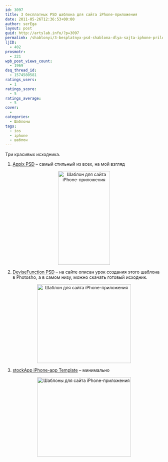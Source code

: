 ```yaml
---
id: 3097
title: 3 бесплатных PSD шаблона для сайта iPhone-приложения
date: 2011-05-26T12:36:53+00:00
author: serEga
layout: post
guid: http://artslab.info/?p=3097
permalink: /shablonyi/3-besplatnyx-psd-shablona-dlya-sajta-iphone-prilozheniya/
ljID:
  - 402
prosmotr:
  - 221
wpb_post_views_count:
  - 1969
dsq_thread_id:
  - 1574580581
ratings_users:
  - 1
ratings_score:
  - 5
ratings_average:
  - 5
cover:
  - 
categories:
  - Шаблоны
tags:
  - ios
  - iphone
  - шаблон
---
```

Три красивых исходника.
  
1. [Appix PSD](http://www.themeskingdom.com/en/post/TK_Freebie_Complete_site_layout_-_Appix_psd/201) &#8211; самый стильный из всех, на мой взгляд

<center>
  <a href="http://img.artslab.info/iphone_app_template_appix.jpg"><img src="http://img.artslab.info/iphone_app_template_appix-166x300.jpg" alt="Шаблон для сайта iPhone-приложения" title="iphone_app_template_appix" width="166" height="300" class="alignnone size-medium wp-image-3146" srcset="http://img.artslab.info/iphone_app_template_appix-166x300.jpg 166w, http://img.artslab.info/iphone_app_template_appix-568x1024.jpg 568w, http://img.artslab.info/iphone_app_template_appix.jpg 570w" sizes="(max-width: 166px) 100vw, 166px" /></a>
</center>

2. [DeviseFunction PSD](http://devisefunction.com/2010/01/09/simple-iphone-application-website-layout-in-photoshop/) &#8211; на сайте описан урок создания этого шаблона в Photosho, а в самом низу, можно скачать готовый исходник. 

<center>
  <a href="http://img.artslab.info/iphone_app_template_devisef.jpg"><img src="http://img.artslab.info/iphone_app_template_devisef-300x252.jpg" alt="Шаблон для сайта iPhone-приложения" title="iphone_app_template_devisef" width="300" height="252" class="alignnone size-medium wp-image-3147" srcset="http://img.artslab.info/iphone_app_template_devisef-300x252.jpg 300w, http://img.artslab.info/iphone_app_template_devisef.jpg 1024w" sizes="(max-width: 300px) 100vw, 300px" /></a>
</center>

3. [stockApp iPhone-app Template](http://www.bevelandemboss.net/show-template.php?id=21) &#8211; минимально

<center>
  <a href="http://img.artslab.info/iphone_app_template_stockapp1.jpg"><img src="http://img.artslab.info/iphone_app_template_stockapp1-300x254.jpg" alt="Шаблоны для сайта iPhone-приложения" title="iphone_app_template_stockapp" width="300" height="254" class="alignnone size-medium wp-image-3149" /></a>
</center>